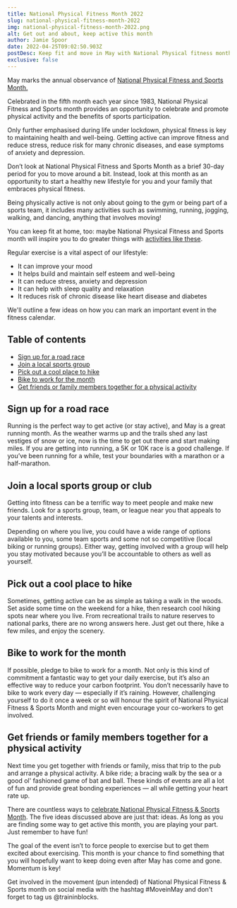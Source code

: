 ```yaml
---
title: National Physical Fitness Month 2022
slug: national-physical-fitness-month-2022
img: national-physical-fitness-month-2022.png
alt: Get out and about, keep active this month
author: Jamie Spoor
date: 2022-04-25T09:02:50.903Z
postDesc: Keep fit and move in May with National Physical fitness month
exclusive: false
---
```

May marks the annual observance of [National Physical Fitness and Sports Month.](https://health.gov/news/202105/move-may-and-celebrate-national-physical-fitness-sports-month)

Celebrated in the fifth month each year since 1983, National Physical Fitness and Sports month provides an opportunity to celebrate and promote physical activity and the benefits of sports participation.

Only further emphasised during life under lockdown, physical fitness is key to maintaining health and well-being. Getting active can improve fitness and reduce stress, reduce risk for many chronic diseases, and ease symptoms of anxiety and depression.

Don’t look at National Physical Fitness and Sports Month as a brief 30-day period for you to move around a bit. Instead, look at this month as an opportunity to start a healthy new lifestyle for you and your family that embraces physical fitness.

Being physically active is not only about going to the gym or being part of a sports team, it includes many activities such as swimming, running, jogging, walking, and dancing, anything that involves moving!

You can keep fit at home, too: maybe National Physical Fitness and Sports month will inspire you to do greater things with [activities like these](https://traininblocks.com/blog/six-ideas-for-your-fitness-challenge/).

Regular exercise is a vital aspect of our lifestyle:

* It can improve your mood
* It helps build and maintain self esteem and well-being
* It can reduce stress, anxiety and depression
* It can help with sleep quality and relaxation
* It reduces risk of chronic disease like heart disease and diabetes

We'll outline a few ideas on how you can mark an important event in the fitness calendar.

## Table of contents

* [Sign up for a road race](#sign-up-for-a-road-race)
* [Join a local sports group](#join-a-local-sports-group-or-club)
* [Pick out a cool place to hike](#pick-out-a-cool-place-to-hike)
* [Bike to work for the month](#bike-to-work-for-the-month)
* [Get friends or family members together for a physical activity](#get-friends-or-family-members-together-for-a-physical-activity)

## Sign up for a road race

Running is the perfect way to get active (or stay active), and May is a great running month. As the weather warms up and the trails shed any last vestiges of snow or ice, now is the time to get out there and start making miles. If you are getting into running, a 5K or 10K race is a good challenge. If you’ve been running for a while, test your boundaries with a marathon or a half-marathon.

## Join a local sports group or club

Getting into fitness can be a terrific way to meet people and make new friends. Look for a sports group, team, or league near you that appeals to your talents and interests.

Depending on where you live, you could have a wide range of options available to you, some team sports and some not so competitive (local biking or running groups). Either way, getting involved with a group will help you stay motivated because you’ll be accountable to others as well as yourself.

## Pick out a cool place to hike

Sometimes, getting active can be as simple as taking a walk in the woods. Set aside some time on the weekend for a hike, then research cool hiking spots near where you live. From recreational trails to nature reserves to national parks, there are no wrong answers here. Just get out there, hike a few miles, and enjoy the scenery.

## Bike to work for the month

If possible, pledge to bike to work for a month. Not only is this kind of commitment a fantastic way to get your daily exercise, but it’s also an effective way to reduce your carbon footprint. You don’t necessarily have to bike to work every day — especially if it’s raining. However, challenging yourself to do it once a week or so will honour the spirit of National Physical Fitness & Sports Month and might even encourage your co-workers to get involved.

## Get friends or family members together for a physical activity

Next time you get together with friends or family, miss that trip to the pub and arrange a physical activity. A bike ride; a bracing walk by the sea or a good ol' fashioned game of bat and ball.  These kinds of events are all a lot of fun and provide great bonding experiences — all while getting your heart rate up.

There are countless ways to [celebrate National Physical Fitness & Sports Month](https://health.gov/news/202004/celebrate-national-physical-fitness-sports-month). The five ideas discussed above are just that: ideas. As long as you are finding some way to get active this month, you are playing your part. Just remember to have fun!

The goal of the event isn’t to force people to exercise but to get them excited about exercising. This month is your chance to find something that you will hopefully want to keep doing even after May has come and gone. Momentum is key!

Get involved in the movement (pun intended) of National Physical Fitness & Sports month on social media with the hashtag #MoveinMay and don't forget to tag us @traininblocks.
